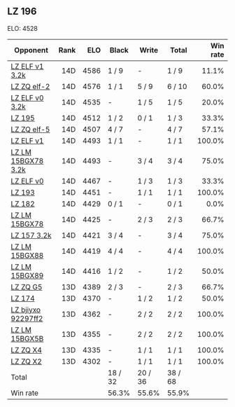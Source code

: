 ## LZ 196 ##

ELO: 4528

Opponent | Rank | ELO | Black | Write | Total | Win rate
---------|-----:|----:|-------|-------|-------|-------:
[LZ ELF v1 3.2k](LZ%20ELF%20v1%203.2k.md) | 14D | 4586 | 1 / 9 | - | 1 / 9 | 11.1%
[LZ ZQ elf-2](LZ%20ZQ%20elf-2.md) | 14D | 4576 | 1 / 1 | 5 / 9 | 6 / 10 | 60.0%
[LZ ELF v0 3.2k](LZ%20ELF%20v0%203.2k.md) | 14D | 4535 | - | 1 / 5 | 1 / 5 | 20.0%
[LZ 195](LZ%20195.md) | 14D | 4512 | 1 / 2 | 0 / 1 | 1 / 3 | 33.3%
[LZ ZQ elf-5](LZ%20ZQ%20elf-5.md) | 14D | 4507 | 4 / 7 | - | 4 / 7 | 57.1%
[LZ ELF v1](LZ%20ELF%20v1.md) | 14D | 4493 | 1 / 1 | - | 1 / 1 | 100.0%
[LZ LM 15BGX78 3.2k](LZ%20LM%2015BGX78%203.2k.md) | 14D | 4493 | - | 3 / 4 | 3 / 4 | 75.0%
[LZ ELF v0](LZ%20ELF%20v0.md) | 14D | 4467 | - | 1 / 3 | 1 / 3 | 33.3%
[LZ 193](LZ%20193.md) | 14D | 4451 | - | 1 / 1 | 1 / 1 | 100.0%
[LZ 182](LZ%20182.md) | 14D | 4429 | 0 / 1 | - | 0 / 1 | 0.0%
[LZ LM 15BGX78](LZ%20LM%2015BGX78.md) | 14D | 4425 | - | 2 / 3 | 2 / 3 | 66.7%
[LZ 157 3.2k](LZ%20157%203.2k.md) | 14D | 4421 | 3 / 4 | - | 3 / 4 | 75.0%
[LZ LM 15BGX88](LZ%20LM%2015BGX88.md) | 14D | 4419 | 4 / 4 | - | 4 / 4 | 100.0%
[LZ LM 15BGX89](LZ%20LM%2015BGX89.md) | 14D | 4416 | 1 / 2 | - | 1 / 2 | 50.0%
[LZ ZQ G5](LZ%20ZQ%20G5.md) | 13D | 4389 | 2 / 3 | - | 2 / 3 | 66.7%
[LZ 174](LZ%20174.md) | 13D | 4370 | - | 1 / 2 | 1 / 2 | 50.0%
[LZ bjiyxo 92297ff2](LZ%20bjiyxo%2092297ff2.md) | 13D | 4362 | - | 2 / 2 | 2 / 2 | 100.0%
[LZ LM 15BGX5B](LZ%20LM%2015BGX5B.md) | 13D | 4355 | - | 2 / 2 | 2 / 2 | 100.0%
[LZ ZQ X4](LZ%20ZQ%20X4.md) | 13D | 4335 | - | 1 / 1 | 1 / 1 | 100.0%
[LZ ZQ X2](LZ%20ZQ%20X2.md) | 13D | 4302 | - | 1 / 1 | 1 / 1 | 100.0%
Total | | | 18 / 32 | 20 / 36 | 38 / 68 | 
Win rate| | | 56.3% | 55.6% | 55.9% | 
